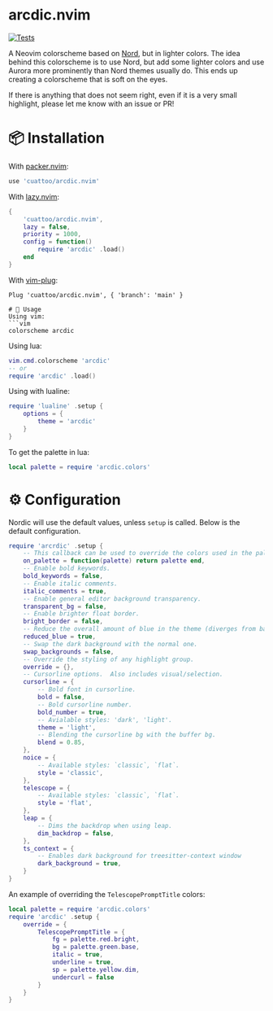 # arcdic.nvim

[![Tests](https://github.com/AlexvZyl/nordic.nvim/workflows/Tests/badge.svg)](https://github.com/AlexvZyl/nordic.nvim/actions?workflow=Tests)

A Neovim colorscheme based on [Nord](https://www.nordtheme.com/), but in lighter colors.  The idea behind this colorscheme is to use Nord, but add some lighter colors and use Aurora more prominently than Nord themes usually do.  This ends up creating a colorscheme that is soft on the eyes.

If there is anything that does not seem right, even if it is a very small highlight, please let me know with an issue or PR!

# 📦 Installation

With [packer.nvim](https://github.com/wbthomason/packer.nvim):

```lua
use 'cuattoo/arcdic.nvim'
```

With [lazy.nvim](https://github.com/folke/lazy.nvim):

```lua
{
    'cuattoo/arcdic.nvim',
    lazy = false,
    priority = 1000,
    config = function()
        require 'arcdic' .load()
    end
}
```

With [vim-plug](https://github.com/junegunn/vim-plug):

```vim
Plug 'cuattoo/arcdic.nvim', { 'branch': 'main' }

# 🚀 Usage
Using vim:
```vim
colorscheme arcdic
```

Using lua:

```lua
vim.cmd.colorscheme 'arcdic'
-- or
require 'arcdic' .load()
```

Using with lualine:

```lua
require 'lualine' .setup {
    options = {
        theme = 'arcdic'
    }
}
```

To get the palette in lua:

```lua
local palette = require 'arcdic.colors'
```

# ⚙️ Configuration

Nordic will use the default values, unless `setup` is called.  Below is the default configuration.

```lua
require 'arcrdic' .setup {
    -- This callback can be used to override the colors used in the palette.
    on_palette = function(palette) return palette end,
    -- Enable bold keywords.
    bold_keywords = false,
    -- Enable italic comments.
    italic_comments = true,
    -- Enable general editor background transparency.
    transparent_bg = false,
    -- Enable brighter float border.
    bright_border = false,
    -- Reduce the overall amount of blue in the theme (diverges from base Nord).
    reduced_blue = true,
    -- Swap the dark background with the normal one.
    swap_backgrounds = false,
    -- Override the styling of any highlight group.
    override = {},
    -- Cursorline options.  Also includes visual/selection.
    cursorline = {
        -- Bold font in cursorline.
        bold = false,
        -- Bold cursorline number.
        bold_number = true,
        -- Avialable styles: 'dark', 'light'.
        theme = 'light',
        -- Blending the cursorline bg with the buffer bg.
        blend = 0.85,
    },
    noice = {
        -- Available styles: `classic`, `flat`.
        style = 'classic',
    },
    telescope = {
        -- Available styles: `classic`, `flat`.
        style = 'flat',
    },
    leap = {
        -- Dims the backdrop when using leap.
        dim_backdrop = false,
    },
    ts_context = {
        -- Enables dark background for treesitter-context window
        dark_background = true,
    }
}
```

An example of overriding the `TelescopePromptTitle` colors:

```lua
local palette = require 'arcdic.colors'
require 'arcdic' .setup {
    override = {
        TelescopePromptTitle = {
            fg = palette.red.bright,
            bg = palette.green.base,
            italic = true,
            underline = true,
            sp = palette.yellow.dim,
            undercurl = false
        }
    }
}
```
